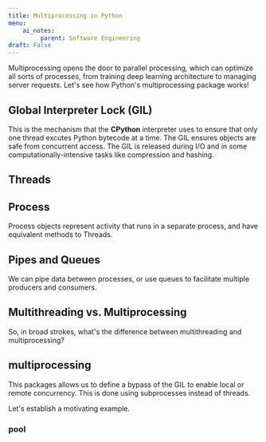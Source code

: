 ```yaml
---
title: Multiprocessing in Python
menu:
    ai_notes:
         parent: Software Engineering
draft: False
---
```


Multiprocessing opens the door to parallel processing, which can optimize all
sorts of processes, from training deep learning architecture to managing server
requests. Let's see how Python's multiprocessing package works!

## Global Interpreter Lock (GIL)

This is the mechanism that the **CPython** interpreter uses to ensure 
that only one thread excutes Python bytecode at a time. The GIL ensures objects
are safe from concurrent access. The GIL is released during I/O and in some 
computationally-intensive tasks like compression and hashing. 

## Threads

## Process

Process objects represent activity that runs in a separate process, and have
equivalent methods to Threads.

## Pipes and Queues

We can pipe data between processes, or use queues to facilitate multiple producers and consumers.

## Multithreading vs. Multiprocessing

So, in broad strokes, what's the difference between multithreading and multiprocessing?

## multiprocessing

This packages allows us to define a bypass of the GIL to enable local or remote
concurrency. This is done using subprocesses instead of threads. 

Let's establish a motivating example. 

### pool


